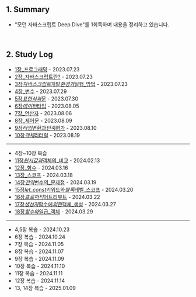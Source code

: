 ## 1. Summary

- "모던 자바스크립트 Deep Dive"를 1회독하며 내용을 정리하고 있습니다.

<br>

## 2. Study Log

- [1장\_프로그래밍](./01_프로그래밍.md) - 2023.07.23
- [2장\_자바스크립트란?](./02_자바스크립트란.md) - 2023.07.23
- [3장*자바스크립트*개발*환경과*실행\_방법](./03_자바스크립트_개발_환경과_실행_방법.md) - 2023.07.23
- [4장\_변수](./04_변수.md) - 2023.07.29
- [5장*표현식과*문](./05_표현식과_문.md) - 2023.07.30
- [6장*데이터*타입](./06_데이터_타입.md) - 2023.08.05
- [7장\_연산자](./07_연산자.md) - 2023.08.06
- [8장\_제어문](./08_제어문.md) - 2023.08.09
- [9장*타입*변환과*단축*평가](./09_타입_변환과_단축_평가.md) - 2023.08.10
- [10장*객체*리터럴](./10_객체_리터럴.md) - 2023.08.19

---

- 4장~10장 복습
- [11장*원시값과*객체의\_비교](./11_원시_값과_객체의_비교.md) - 2024.02.13
- [12장\_함수](./12_함수.md) - 2024.03.16
- [13장\_스코프](./13_스코프.md) - 2024.03.18
- [14장*전역*변수의\_문제점](./14_전역_변수의_문제점.md) - 2024.03.19
- [15장*let_const*키워드와*블록*레벨\_스코프](./15_let_const_키워드와_블록_레벨_스코프.md) - 2024.03.20
- [16장*프로퍼티*어트리뷰트](./16_프로퍼티_어트리뷰트.md) - 2024.03.22
- [17장*생성자*함수에*의한*객체\_생성](./17_생성자_함수에_의한_객체_생성.md) - 2024.03.27
- [18장*함수와*일급\_객체](./18_함수와_일급_객체.md) - 2024.03.29

---

- 4,5장 복습 - 2024.10.23
- 6장 복습 - 2024.10.24
- 7장 복습 - 2024.11.05
- 8장 복습 - 2024.11.07
- 9장 복습 - 2024.11.09
- 10장 복습 - 2024.11.10
- 11장 복습 - 2024.11.11
- 12장 복습 - 2024.11.14
- 13, 14장 복습 - 2025.01.09
